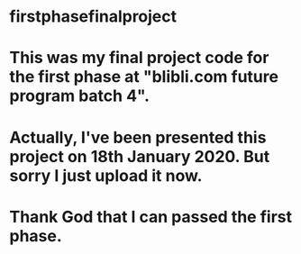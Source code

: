 # firstphasefinalproject

# This was my final project code for the first phase at "blibli.com future program batch 4".
# Actually, I've been presented this project on 18th January 2020. But sorry I just upload it now.
# Thank God that I can passed the first phase.
